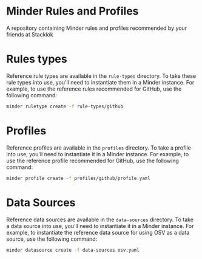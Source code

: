 # Minder Rules and Profiles

A repository containing Minder rules and profiles recommended by your friends at Stacklok

# Rules types

Reference rule types are available in the `rule-types` directory. To take these rule types
into use, you'll need to instantiate them in a Minder instance. For example, to use the
reference rules recommended for GitHub, use the following command:
    
```bash
minder ruletype create -f rule-types/github
```

# Profiles

Reference profiles are available in the `profiles` directory. To take a profile
into use, you'll need to instantiate it in a Minder instance. For example, to use the
reference profile recommended for GitHub, use the following command:

```bash
minder profile create -f profiles/github/profile.yaml
```

# Data Sources

Reference data sources are available in the `data-sources` directory. To take a data source
into use, you'll need to instantiate it in a Minder instance. For example, to instantiate the
reference data source for using OSV as a data source, use the following command:

```bash
minder datasource create -f data-sources osv.yaml
```

